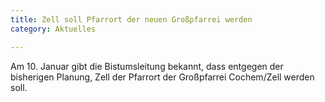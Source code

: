 ```yaml
---
title: Zell soll Pfarrort der neuen Großpfarrei werden
category: Aktuelles

---
```

Am 10. Januar gibt die Bistumsleitung bekannt, dass entgegen der bisherigen Planung, Zell der Pfarrort der Großpfarrei Cochem/Zell werden soll.